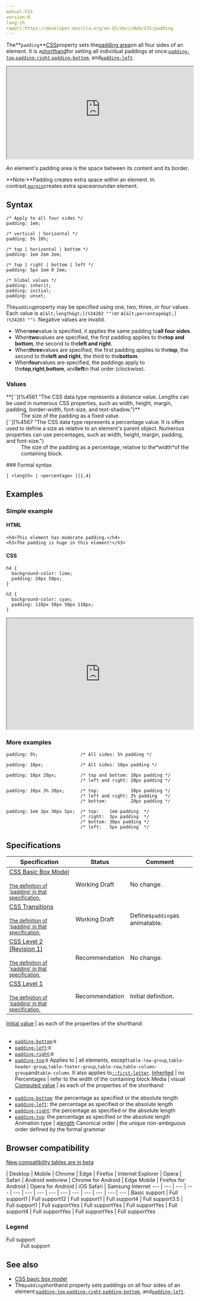 ```yaml
---
manual:CSS
version:0
lang:zh
rawUrl:https://developer.mozilla.org/en-US/docs/Web/CSS/padding
---
```






The**`padding`**[CSS](%28350 "CSS")property sets the[padding area](%34201 "http://developer.mozilla.org/en/CSS/Box_model#padding")on all four sides of an element. It is a[shorthand](%28797 "")for setting all individual paddings at once:[`padding-top`](%31483 "The padding-top CSS property sets the height of the padding area on the top of an element."),[`padding-right`](%31484 "The padding-right CSS property sets the width of the padding area on the right side of an element."),[`padding-bottom`](%31485 "The padding-bottom CSS property sets the height of the padding area on the bottom of an element."), and[`padding-left`](%31486 "The padding-left CSS property sets the width of the padding area on the left side of an element.").

<iframe src='https://interactive-examples.mdn.mozilla.net/pages/css/padding.html' width='100%' height='250'></iframe>


An element&#39;s padding area is the space between its content and its border.



**Note:**Padding creates extra space within an element. In contrast,[`margin`](%29241 "The margin CSS property sets the margin area on all four sides of an element. It is a shorthand for setting all individual margins at once: margin-top, margin-right, margin-bottom, and margin-left.")creates extra space*around*an element.



## Syntax<a name="Syntax"></a>

```
/* Apply to all four sides */
padding: 1em;

/* vertical | horizontal */
padding: 5% 10%;

/* top | horizontal | bottom */
padding: 1em 2em 2em;

/* top | right | bottom | left */
padding: 5px 1em 0 2em;

/* Global values */
padding: inherit;
padding: initial;
padding: unset;
```


The`padding`property may be specified using one, two, three, or four values. Each value is a`[&lt;length&gt;](%34202 "")`or a`[&lt;percentage&gt;](%34203 "")`. Negative values are invalid.


* When**one**value is specified, it applies the same padding to**all four sides**.
* When**two**values are specified, the first padding applies to the**top and bottom**, the second to the**left and right**.
* When**three**values are specified, the first padding applies to the**top**, the second to the**left and right**, the third to the**bottom**.
* When**four**values are specified, the paddings apply to the**top**,**right**,**bottom**, and**left**in that order (clockwise).

### Values<a name="Values"></a>
<dl><dt id=''>**[`<length>`](%4561 "The <length> CSS data type represents a distance value. Lengths can be used in numerous CSS properties, such as width, height, margin, padding, border-width, font-size, and text-shadow.")**</dt><dd>The size of the padding as a fixed value.</dd><dt id=''>[`<percentage>`](%4567 "The <percentage> CSS data type represents a percentage value. It is often used to define a size as relative to an element's parent object. Numerous properties can use percentages, such as width, height, margin, padding, and font-size.")</dt><dd>The size of the padding as a percentage, relative to the*width*of the containing block.</dd></dl>
### Formal syntax<a name="Formal_syntax"></a>

```
[ <length> | <percentage> ]{1,4}
```

## Examples<a name="Examples"></a>

### Simple example<a name="Simple_example"></a>

#### HTML<a name="HTML"></a>

```
<h4>This element has moderate padding.</h4>
<h3>The padding is huge in this element!</h3>
```

#### CSS<a name="CSS"></a>

```
h4 {
  background-color: lime;
  padding: 20px 50px;
}

h3 {
  background-color: cyan;
  padding: 110px 50px 50px 110px;
}
```


<iframe src='https://mdn.mozillademos.org/en-US/docs/Web/CSS/padding$samples/Simple_example?revision=1363304' width='100%' height='300'></iframe>



### More examples<a name="More_examples"></a>

```
padding: 5%;                /* All sides: 5% padding */

padding: 10px;              /* All sides: 10px padding */

padding: 10px 20px;         /* top and bottom: 10px padding */
                            /* left and right: 20px padding */

padding: 10px 3% 20px;      /* top:            10px padding */
                            /* left and right: 3% padding   */
                            /* bottom:         20px padding */

padding: 1em 3px 30px 5px;  /* top:    1em padding  */
                            /* right:  3px padding  */
                            /* bottom: 30px padding */
                            /* left:   5px padding  */
```

## Specifications<a name="Specifications"></a>

Specification | Status | Comment 
 ---  |  ---  |  ---  | 
[CSS Basic Box Model<br></br><small>The definition of &#39;padding&#39; in that specification.</small>](%31473 "") | Working Draft | No change. 
[CSS Transitions<br></br><small>The definition of &#39;padding&#39; in that specification.</small>](%29205 "") | Working Draft | Defines`padding`as animatable. 
[CSS Level 2 (Revision 1)<br></br><small>The definition of &#39;padding&#39; in that specification.</small>](%31474 "") | Recommendation | No change. 
[CSS Level 1<br></br><small>The definition of &#39;padding&#39; in that specification.</small>](%31475 "") | Recommendation | Initial definition. 


[Initial value](%28552 "") | as each of the properties of the shorthand:<br></br>
* [`padding-bottom`](%31485 "The padding-bottom CSS property sets the height of the padding area on the bottom of an element."):`0`
* [`padding-left`](%31486 "The padding-left CSS property sets the width of the padding area on the left side of an element."):`0`
* [`padding-right`](%31484 "The padding-right CSS property sets the width of the padding area on the right side of an element."):`0`
* [`padding-top`](%31483 "The padding-top CSS property sets the height of the padding area on the top of an element."):`0` 
Applies to | all elements, except`table-row-group`,`table-header-group`,`table-footer-group`,`table-row`,`table-column-group`and`table-column`. It also applies to[`::first-letter`](%28553 "The ::first-letter CSS pseudo-element applies styles to the first letter of the first line of a block-level element, but only when not preceded by other content (such as images or inline tables)."). 
[Inherited](%28555 "") | no 
Percentages | refer to the width of the containing block 
Media | visual 
[Computed value](%28556 "") | as each of the properties of the shorthand:<br></br>
* [`padding-bottom`](%31485 "The padding-bottom CSS property sets the height of the padding area on the bottom of an element."): the percentage as specified or the absolute length
* [`padding-left`](%31486 "The padding-left CSS property sets the width of the padding area on the left side of an element."): the percentage as specified or the absolute length
* [`padding-right`](%31484 "The padding-right CSS property sets the width of the padding area on the right side of an element."): the percentage as specified or the absolute length
* [`padding-top`](%31483 "The padding-top CSS property sets the height of the padding area on the top of an element."): the percentage as specified or the absolute length 
Animation type | a[length](%28692 "Values of the <length> CSS data type are interpolated as real, floating-point numbers.") 
Canonical order | the unique non-ambiguous order defined by the formal grammar 


## Browser compatibility<a name="Browser_Compatibility"></a>
[New compatibility tables are in beta<i></i>](%3360 "")

 | <abbr>Desktop<i></i></abbr> | <abbr>Mobile<i></i></abbr> 
 | <abbr>Chrome<i></i></abbr> | <abbr>Edge<i></i></abbr> | <abbr>Firefox<i></i></abbr> | <abbr>Internet Explorer<i></i></abbr> | <abbr>Opera<i></i></abbr> | <abbr>Safari<i></i></abbr> | <abbr>Android webview<i></i></abbr> | <abbr>Chrome for Android<i></i></abbr> | <abbr>Edge Mobile<i></i></abbr> | <abbr>Firefox for Android<i></i></abbr> | <abbr>Opera for Android<i></i></abbr> | <abbr>iOS Safari<i></i></abbr> | <abbr>Samsung Internet<i></i></abbr> 
 ---  |  ---  |  ---  |  ---  |  ---  |  ---  |  ---  |  ---  |  ---  |  ---  |  ---  |  ---  |  ---  |  ---  | 
Basic support | <abbr>Full support</abbr>1 | <abbr>Full support</abbr>12 | <abbr>Full support</abbr>1 | <abbr>Full support</abbr>4 | <abbr>Full support</abbr>3.5 | <abbr>Full support</abbr>1 | <abbr>Full support</abbr>Yes | <abbr>Full support</abbr>Yes | <abbr>Full support</abbr>Yes | <abbr>Full support</abbr>4 | <abbr>Full support</abbr>Yes | <abbr>Full support</abbr>Yes | <abbr>Full support</abbr>Yes 


### Legend<a name="Legend"></a>
<dl><dt id=''><abbr>Full support</abbr></dt><dd>Full support</dd></dl>

## See also<a name="See_also"></a>

* [CSS basic box model](%30841 "en/CSS/box model")
* The`padding`shorthand property sets paddings on all four sides of an element:[`padding-top`](%31483 "The padding-top CSS property sets the height of the padding area on the top of an element."),[`padding-right`](%31484 "The padding-right CSS property sets the width of the padding area on the right side of an element."),[`padding-bottom`](%31485 "The padding-bottom CSS property sets the height of the padding area on the bottom of an element."), and[`padding-left`](%31486 "The padding-left CSS property sets the width of the padding area on the left side of an element.").



